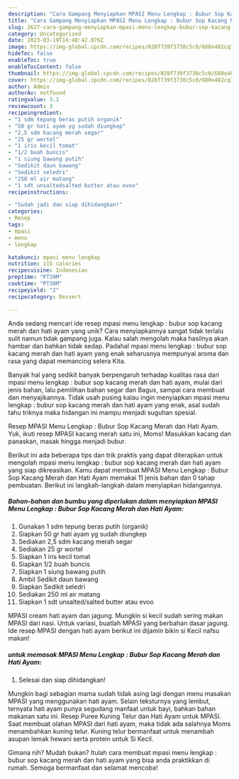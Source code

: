 ```yaml
---
description: "Cara Gampang Menyiapkan MPASI Menu Lengkap : Bubur Sop Kacang Merah dan Hati Ayam yang Bisa Manjain Lidah"
title: "Cara Gampang Menyiapkan MPASI Menu Lengkap : Bubur Sop Kacang Merah dan Hati Ayam yang Bisa Manjain Lidah"
slug: 2627-cara-gampang-menyiapkan-mpasi-menu-lengkap-bubur-sop-kacang-merah-dan-hati-ayam-yang-bisa-manjain-lidah
category: Uncategorized
date: 2023-03-19T14:48:42.076Z
image: https://img-global.cpcdn.com/recipes/028f739f3738c5c0/680x482cq70/mpasi-menu-lengkap-bubur-sop-kacang-merah-dan-hati-ayam-foto-resep-utama.jpg
hideToc: false
enableToc: true
enableTocContent: false
thumbnail: https://img-global.cpcdn.com/recipes/028f739f3738c5c0/680x482cq70/mpasi-menu-lengkap-bubur-sop-kacang-merah-dan-hati-ayam-foto-resep-utama.jpg
cover: https://img-global.cpcdn.com/recipes/028f739f3738c5c0/680x482cq70/mpasi-menu-lengkap-bubur-sop-kacang-merah-dan-hati-ayam-foto-resep-utama.jpg
author: Admin
authorAv: notfound
ratingvalue: 3.1
reviewcount: 3
recipeingredient:
- "1 sdm tepung beras putih organik"
- "50 gr hati ayam yg sudah diungkep"
- "2,5 sdm kacang merah segar"
- "25 gr wortel"
- "1 iris kecil tomat"
- "1/2 buah buncis"
- "1 siung bawang putih"
- "Sedikit daun bawang"
- "Sedikit seledri"
- "250 ml air matang"
- "1 sdt unsaltedsalted butter atau evoo"
recipeinstructions:

- "Sudah jadi dan siap dihidangkan!"
categories:
- Resep
tags:
- mpasi
- menu
- lengkap

katakunci: mpasi menu lengkap 
nutrition: 115 calories
recipecuisine: Indonesian
preptime: "PT39M"
cooktime: "PT30M"
recipeyield: "2"
recipecategory: Dessert

---
```





Anda sedang mencari ide resep mpasi menu lengkap : bubur sop kacang merah dan hati ayam yang unik? Cara menyiapkannya sangat tidak terlalu sulit namun tidak gampang juga. Kalau salah mengolah maka hasilnya akan hambar dan bahkan tidak sedap. Padahal mpasi menu lengkap : bubur sop kacang merah dan hati ayam yang enak seharusnya mempunyai aroma dan rasa yang dapat memancing selera Kita.





Banyak hal yang sedikit banyak berpengaruh terhadap kualitas rasa dari mpasi menu lengkap : bubur sop kacang merah dan hati ayam, mulai dari jenis bahan, lalu pemilihan bahan segar dan Bagus, sampai cara membuat dan menyajikannya. Tidak usah pusing kalau ingin menyiapkan mpasi menu lengkap : bubur sop kacang merah dan hati ayam yang enak,      asal sudah tahu triknya maka hidangan ini mampu menjadi suguhan spesial.














Resep MPASI Menu Lengkap : Bubur Sop Kacang Merah dan Hati Ayam. Yuk, ikuti resep MPASI kacang merah satu ini, Moms! Masukkan kacang dan panaskan, masak hingga menjadi bubur.






Berikut ini ada beberapa tips dan trik praktis yang dapat diterapkan untuk mengolah mpasi menu lengkap : bubur sop kacang merah dan hati ayam yang siap dikreasikan. Kamu dapat membuat MPASI Menu Lengkap : Bubur Sop Kacang Merah dan Hati Ayam memakai 11 jenis bahan dan 0 tahap pembuatan. Berikut ini langkah-langkah dalam menyiapkan hidangannya.

<!--inarticleads1-->

##### Bahan-bahan dan bumbu yang diperlukan dalam menyiapkan MPASI Menu Lengkap : Bubur Sop Kacang Merah dan Hati Ayam:

1. Gunakan 1 sdm tepung beras putih (organik)
1. Siapkan 50 gr hati ayam yg sudah diungkep
1. Sediakan 2,5 sdm kacang merah segar
1. Sediakan 25 gr wortel
1. Siapkan 1 iris kecil tomat
1. Siapkan 1/2 buah buncis
1. Siapkan 1 siung bawang putih
1. Ambil Sedikit daun bawang
1. Siapkan Sedikit seledri
1. Sediakan 250 ml air matang
1. Siapkan 1 sdt unsalted/salted butter atau evoo


MPASI cream hati ayam dan jagung. Mungkin si kecil sudah sering makan MPASI dari nasi. Untuk variasi, buatlah MPASI yang berbahan dasar jagung. Ide resep MPASI dengan hati ayam berikut ini dijamin bikin si Kecil nafsu makan! 

<!--inarticleads2-->

#####  untuk memasak MPASI Menu Lengkap : Bubur Sop Kacang Merah dan Hati Ayam:


1. Selesai dan siap dihidangkan!

Mungkin bagi sebagian mama sudah tidak asing lagi dengan menu masakan MPASI yang menggunakan hati ayam. Selain teksturnya yang lembut, ternyata hati ayam punya segudang manfaat untuk bayi, bahkan bahan makanan satu ini. Resep Puree Kuning Telur dan Hati Ayam untuk MPASI. Saat membuat olahan MPASI dari hati ayam, maka tidak ada salahnya Moms menambahkan kuning telur. Kuning telur bermanfaat untuk menambah asupan lemak hewani serta protein untuk Si Kecil. 

Gimana nih? Mudah bukan? Itulah cara membuat mpasi menu lengkap : bubur sop kacang merah dan hati ayam yang bisa anda praktikkan di rumah. Semoga bermanfaat dan selamat mencoba!
